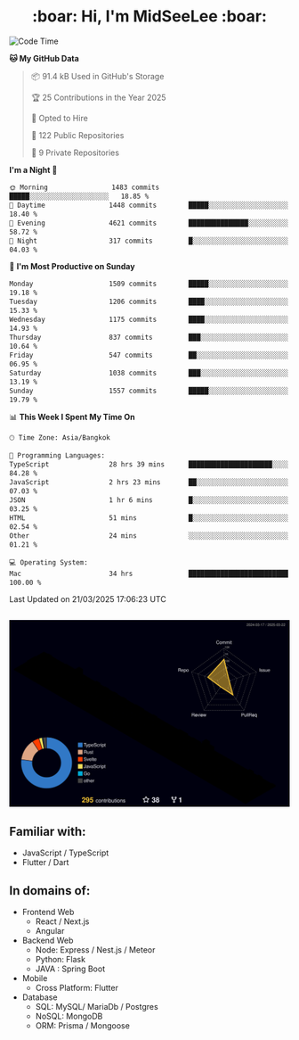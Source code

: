 <h1 align="center"> :boar: Hi, I'm MidSeeLee :boar:</h1>
 
<!--START_SECTION:waka-->
![Code Time](http://img.shields.io/badge/Code%20Time-2%2C669%20hrs%207%20mins-blue)

**🐱 My GitHub Data** 

> 📦 91.4 kB Used in GitHub's Storage 
 > 
> 🏆 25 Contributions in the Year 2025
 > 
> 💼 Opted to Hire
 > 
> 📜 122 Public Repositories 
 > 
> 🔑 9 Private Repositories 
 > 
**I'm a Night 🦉** 

```text
🌞 Morning                1483 commits        █████░░░░░░░░░░░░░░░░░░░░   18.85 % 
🌆 Daytime                1448 commits        █████░░░░░░░░░░░░░░░░░░░░   18.40 % 
🌃 Evening                4621 commits        ███████████████░░░░░░░░░░   58.72 % 
🌙 Night                  317 commits         █░░░░░░░░░░░░░░░░░░░░░░░░   04.03 % 
```
📅 **I'm Most Productive on Sunday** 

```text
Monday                   1509 commits        █████░░░░░░░░░░░░░░░░░░░░   19.18 % 
Tuesday                  1206 commits        ████░░░░░░░░░░░░░░░░░░░░░   15.33 % 
Wednesday                1175 commits        ████░░░░░░░░░░░░░░░░░░░░░   14.93 % 
Thursday                 837 commits         ███░░░░░░░░░░░░░░░░░░░░░░   10.64 % 
Friday                   547 commits         ██░░░░░░░░░░░░░░░░░░░░░░░   06.95 % 
Saturday                 1038 commits        ███░░░░░░░░░░░░░░░░░░░░░░   13.19 % 
Sunday                   1557 commits        █████░░░░░░░░░░░░░░░░░░░░   19.79 % 
```


📊 **This Week I Spent My Time On** 

```text
🕑︎ Time Zone: Asia/Bangkok

💬 Programming Languages: 
TypeScript               28 hrs 39 mins      █████████████████████░░░░   84.28 % 
JavaScript               2 hrs 23 mins       ██░░░░░░░░░░░░░░░░░░░░░░░   07.03 % 
JSON                     1 hr 6 mins         █░░░░░░░░░░░░░░░░░░░░░░░░   03.25 % 
HTML                     51 mins             █░░░░░░░░░░░░░░░░░░░░░░░░   02.54 % 
Other                    24 mins             ░░░░░░░░░░░░░░░░░░░░░░░░░   01.21 % 

💻 Operating System: 
Mac                      34 hrs              █████████████████████████   100.00 % 
```


 Last Updated on 21/03/2025 17:06:23 UTC
<!--END_SECTION:waka-->

##

![](./profile-3d-contrib/profile-night-rainbow.svg)

## Familiar with:
- JavaScript / TypeScript
- Flutter / Dart

## In domains of:
- Frontend Web
  - React / Next.js
  - Angular
- Backend Web
  - Node: Express / Nest.js / Meteor
  - Python: Flask
  - JAVA : Spring Boot
- Mobile
  - Cross Platform: Flutter
- Database
  - SQL: MySQL/ MariaDb / Postgres
  - NoSQL: MongoDB
  - ORM: Prisma / Mongoose
